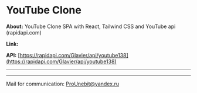 # YouTube Clone

**About:** YouTube Clone SPA with React, Tailwind CSS and YouTube api (rapidapi.com)

**Link:** 

**API:** [https://rapidapi.com/Glavier/api/youtube138](https://rapidapi.com/Glavier/api/youtube138)

- - -


- - -
Mail for communication: <ProUnebit@yandex.ru>
